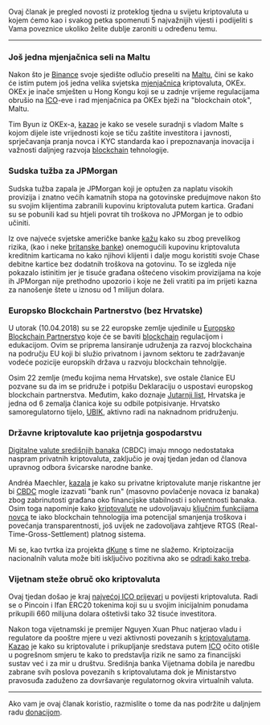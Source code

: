 Ovaj članak je pregled novosti iz proteklog tjedna u svijetu kriptovaluta u kojem ćemo kao i svakog petka spomenuti 5 najvažnijih vijesti i podijeliti s Vama poveznice ukoliko želite dublje zaroniti u određenu temu.

---

### Još jedna mjenjačnica seli na Maltu

Nakon što je [Binance][binance] svoje sjedište odlučio preseliti na [Maltu][binance], čini se kako će istim putem još jedna velika svjetska [mjenjačnica][exc] kriptovaluta, OKEx. OKEx je inače smješten u Hong Kongu koji se u zadnje vrijeme regulacijama obrušio na [ICO][ico]-eve i rad mjenjačnica pa OKEx bježi na "blockchain otok", Maltu.

Tim Byun iz OKEx-a, [kazao][kazao] je kako se vesele suradnji s vladom Malte s kojom dijele iste vrijednosti koje se tiču zaštite investitora i javnosti, sprječavanja pranja novca i KYC standarda kao i prepoznavanja inovacija i važnosti daljnjeg razvoja [blockchain][bc] tehnologije.

### Sudska tužba za JPMorgan

Sudska tužba zapala je JPMorgan koji je optužen za naplatu visokih provizija i znatno većih kamatnih stopa na gotovinske predujmove nakon što su svojim klijentima zabranili kupovinu kriptovaluta putem kartica. Građani su se pobunili kad su htjeli povrat tih troškova no JPMorgan je to odbio učiniti.

Iz ove najveće svjetske američke banke [kažu][jp] kako su zbog prevelikog rizika, (kao i neke [britanske banke][brit]) onemogućili kupovinu kriptovaluta kreditnim karticama no kako njihovi klijenti i dalje mogu koristiti svoje Chase debitne kartice bez dodatnih troškova na gotovinu. To se izgleda nije pokazalo istinitim jer je tisuće građana oštećeno visokim provizijama na koje ih JPMorgan nije prethodno upozorio i koje ne želi vratiti pa im prijeti kazna za nanošenje štete u iznosu od 1 milijun dolara.

### Europsko Blockchain Partnerstvo (bez Hrvatske)

U utorak (10.04.2018) su se 22 europske zemlje ujedinile u [Europsko Blockchain Partnerstvo][ebp] koje će se baviti [blockchain][bc] regulacijom i edukacijom. Ovim se priprema lansiranje udruženja za razvoj blockchaina na području EU koji bi služio privatnom i javnom sektoru te zadržavanje vodeće pozicije europskih država u razvoju blockchain tehnolgije. 

Osim 22 zemlje (među kojima nema Hrvatske), sve ostale članice EU pozvane su da im se pridruže i potpišu Deklaraciju o uspostavi europskog blockchain partnerstva. Međutim, kako doznaje [Jutarnji list][jutarnji], Hrvatska je jedna od 6 zemalja članica koje su odbile potpisivanje. Hrvatsko samoregulatorno tijelo, [UBIK][ubik], aktivno radi na naknadnom pridruženju.

### Državne kriptovalute kao prijetnja gospodarstvu

[Digitalne valute središnjih banaka][dkuna] (CBDC) imaju mnogo nedostataka naspram privatnih kriptovaluta, zaključio je ovaj tjedan jedan od članova upravnog odbora švicarske narodne banke.

Andréa Maechler, [kazala][andrea] je kako su privatne kriptovalute manje riskantne jer bi [CBDC][cbdc] mogle izazvati "bank run" (masovno povlačenje novaca iz banaka) zbog zabrinutosti građana oko financijske stabilnosti i solventnosti banaka. Osim toga napominje kako [kriptovalute][cc] ne udovoljavaju [ključnim funkcijama novca][rrif] te iako blockchain tehnologija ima potencijal smanjenja troškova i povećanja transparentnosti, još uvijek ne zadovoljava zahtjeve RTGS (Real-Time-Gross-Settlement) platnog sistema.

Mi se, kao tvrtka iza projekta [dKune][dKuna] s time ne slažemo. Kriptoizacija nacionalnih valuta može biti isključivo pozitivna ako se [odradi kako treba][dKuna].

### Vijetnam steže obruč oko kriptovaluta 

Ovaj tjedan došao je kraj [najvećoj ICO prijevari][pincoin] u povijesti kriptovaluta. Radi se o Pincoin i Ifan ERC20 tokenima koji su u svojim inicijalnim ponudama prikupili 660 milijuna dolara oštetivši tako 32 tisuće investitora.

Nakon toga vijetnamski je premijer Nguyen Xuan Phuc natjerao vladu i regulatore da pooštre mjere u vezi aktivnosti povezanih s [kriptovalutama][cc]. [Kazao][link] je kako su kriptovalute i prikupljanje sredstava putem [ICO][ico] očito otišle u pogrešnom smjeru  te kako to predstavlja rizik ne samo za financijski sustav već i za mir u društvu. Središnja banka Vijetnama dobila je naredbu zabrane svih poslova povezanih s kriptovalutama dok je Ministarstvo pravosuđa zaduženo za dovršavanje regulatornog okvira virtualnih valuta.

----

Ako vam je ovaj članak koristio, razmislite o tome da nas podržite u daljnjem radu [donacijom][donate].

[donate]: https://bitfalls.com/hr/donate
[ico]: https://bitfalls.com/hr/glossary/#ico
[link]: https://www.reuters.com/article/vietnam-cryptocurrency/vietnam-calls-for-tougher-measures-on-cryptocurrency-deals-amid-alleged-scam-idUSL3N1RO4DL
[pincoin]: https://cointelegraph.com/news/vietnam-pincoin-ifan-icos-exposed-as-scams-that-allegedly-stole-660-million
[rrif]: https://bitfalls.com/hr/2018/02/09/croatias-announcement-taxing-cryptocurrency/
[cc]: https://bitfalls.com/hr/2017/08/20/cryptocurrency/
[cbdc]: https://bitfalls.com/hr/2018/03/14/ecb-bitcoin-cant-provide-answer-cashless-society/
[dkuna]: https://bitfalls.com/hr/2017/10/31/dkuna-use-case-government-cryptocurrency-option/
[jutarnji]: https://www.jutarnji.hr/biznis/financije-i-trzista/procitajte-zasto-hrvatska-je-medu-rijetkima-koje-nisu-potpisale-deklaracije-o-umjetnoj-inteligenciji-i-blockchainu/7237536/
[jp]: https://www.reuters.com/article/us-jpmorgan-crypto-currencies/jpmorgan-sued-over-fees-for-cryptocurrency-purchases-idUSKBN1HI2T4
[kazao]: https://www.ccn.com/okex-to-become-second-major-cryptocurrency-exchange-to-move-to-malta/
[binance]: https://bitfalls.com/hr/2018/03/23/binances-fiat-crypto-exchange-soon-malta/
[bc]: https://bitfalls.com/hr/2017/08/20/blockchain-explained-blockchain-works/
[exc]: https://bitfalls.com/hr/glossary/#exchange
[brit]: https://bitfalls.com/hr/2018/02/05/cryptocurrency-markets-stuck-limbo-good-bad-news-china-world/
[ebp]: https://ec.europa.eu/digital-single-market/en/news/european-countries-join-blockchain-partnership
[andrea]: https://de.cointelegraph.com/news/swiss-national-bank-cryptocurrencies-are-better-than-state-issued-digital-currencies
[ubik]: https://bitfalls.com/hr/2018/02/17/cryptouk-croatia-japan-formalize-blockchain-associations/
